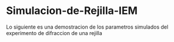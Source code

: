 # Simulacion-de-Rejilla-IEM
Lo siguiente es una demostracion de los parametros simulados del experimento de difraccion de una rejilla
